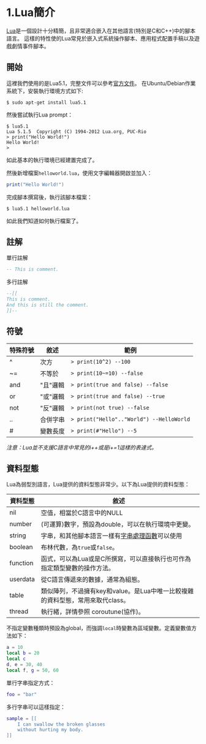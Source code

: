 # 1.Lua簡介
[Lua](https://www.lua.org/)是一個設計十分精簡，且非常適合嵌入在其他語言(特別是C和C++)中的腳本語言。
這樣的特性使的Lua常見於嵌入式系統操作腳本、應用程式配置手稿以及遊戲劇情事件腳本。

## 開始
這裡我們使用的是Lua5.1，完整文件可以參考[官方文件](https://www.lua.org/manual/5.1/)。
在Ubuntu/Debian作業系統下，安裝執行環境方式如下:
```
$ sudo apt-get install lua5.1
```

然後嘗試執行Lua prompt：
```
$ lua5.1
Lua 5.1.5  Copyright (C) 1994-2012 Lua.org, PUC-Rio
> print("Hello World!")
Hello World!
>
```
如此基本的執行環境已經建置完成了。

然後新增檔案`helloworld.lua`，使用文字編輯器開啟並加入：
```lua
print("Hello World!")
```
完成腳本撰寫後，執行該腳本檔案：
```
$ lua5.1 helloworld.lua
```
如此我們知道如何執行檔案了。

## 註解
單行註解
```lua
-- This is comment.
```

多行註解
```lua
--[[
This is comment.
And this is still the comment.
]]--
```

## 符號

| 特殊符號 | 敘述             | 範例                                                     |
|----------|------------------|----------------------------------------------------------|
| ^        | 次方             | `> print(10^2) --100`                                    |
| ~=       | 不等於           | `> print(10~=10) --false`                                |
| and      | "且"邏輯         | `> print(true and false) --false`                        |
| or       | "或"邏輯         | `> print(true and false) --true`                         |
| not      | "反"邏輯         | `> print(not true) --false`                              |
| ..       | 合併字串         | `> print("Hello".."World") --HelloWorld`                 |
| #        | 變數長度         | `> print(#"Hello") --5`                                  |

*注意：Lua並不支援C語言中常見的i++或是i+=1這樣的表達式。*

## 資料型態
Lua為弱型別語言，Lua提供的資料型態非常少。以下為Lua提供的資料型態：

| 資料型態 | 敘述                                                                                                 |
|----------|------------------------------------------------------------------------------------------------------|
| nil      | 空值，相當於C語言中的NULL                                                                            |
| number   | (可運算)數字，預設為double，可以在執行環境中更變。                                                   |
| string   | 字串，和其他腳本語言一樣有[字串處理函數](https://www.tutorialspoint.com/lua/lua_strings.htm)可以使用 |
| boolean  | 布林代數，為`true`或`false`。                                                                        |
| function | 函式，可以為Lua或是C所撰寫，可以直接執行也可作為指定類型變數的操作方法。                             |
| userdata | 從C語言傳遞來的數據，通常為組態。                                                                    |
| table    | 類似陣列，不過擁有key和value。是Lua中唯一比較複雜的資料型態，常用來取代class。                       |
| thread   | 執行緒，詳情參照 coroutune(協作)。                                                                   |

不指定變數種類時預設為global，而強調`local`時變數為區域變數。定義變數值方法如下：
```lua
a = 10
local b = 20
local c
d, e = 30, 40
local f, g = 50, 60
```

單行字串指定方式：
```lua
foo = "bar"
```

多行字串可以這樣指定：
```lua
sample = [[
    I can swallow the broken glasses
    without hurting my body.
]]
```

